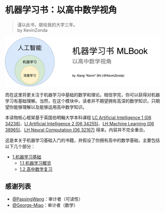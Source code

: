 # 机器学习书：以高中数学视角

> 谨以此书，献给我的大学三年。  
> by KevinZonda

![](assets/cover.png)

而在这里将更关注于机器学习中基础的数学和理论。相信学完，你可以获得对机器学习有基础理解。当然，在这个模块中，读者并不期望拥有高深的数学知识，只期望你能够理解以及能够运用高中数学知识。

本读物核心框架基于英国伯明翰大学本科课程 [LC Artificial Intelligence 1 (06 34238)](https://program-and-modules-handbook.bham.ac.uk/webhandbooks/WebHandbooks-control-servlet?Action=getModuleDetailsList&pgSubj=06&pgCrse=34238&searchTerm=002022)、[LI Artificial Intelligence 2 (06 34255)](https://program-and-modules-handbook.bham.ac.uk/webhandbooks/WebHandbooks-control-servlet?Action=getModuleDetailsList&pgSubj=06&pgCrse=34255&searchTerm=002022)、[LH Machine Learning (06 38965)](https://program-and-modules-handbook.bham.ac.uk/webhandbooks/WebHandbooks-control-servlet?Action=getModuleDetailsList&pgSubj=06&pgCrse=38965&searchTerm=002023)、[LH Neural Computation (06 32167)](https://program-and-modules-handbook.bham.ac.uk/webhandbooks/WebHandbooks-control-servlet?Action=getModuleDetailsList&pgSubj=06&pgCrse=32167&searchTerm=002022) 得来。内容并不完全重合。

这是本关于机器学习基础入门的书籍，并假设了你拥有高中的数学基础，主要包括以下几个部分：

- [1.机器学习基础](./1-Basic/)
  - [1.1 机器学习概览](./1-Basic/1.1-Overview.md)
  - [1.2 高中数学复习](./1-Basic/1.2-MathRecap.md)



## 感谢列表

- [@PassingWang](https://github.com/PassingWang)：审计者（可读性）
- [@George-Miao](https://github.com/George-Miao)：审计者（数学）

